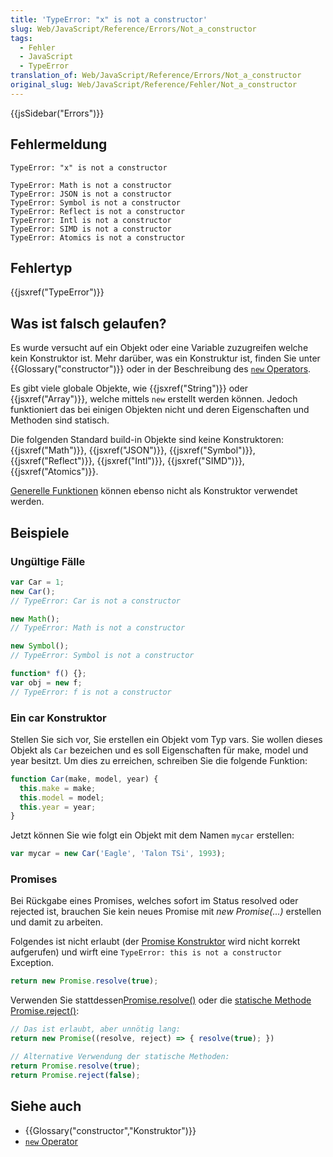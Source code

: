 ```yaml
---
title: 'TypeError: "x" is not a constructor'
slug: Web/JavaScript/Reference/Errors/Not_a_constructor
tags:
  - Fehler
  - JavaScript
  - TypeError
translation_of: Web/JavaScript/Reference/Errors/Not_a_constructor
original_slug: Web/JavaScript/Reference/Fehler/Not_a_constructor
---
```

{{jsSidebar("Errors")}}

## Fehlermeldung

    TypeError: "x" is not a constructor

    TypeError: Math is not a constructor
    TypeError: JSON is not a constructor
    TypeError: Symbol is not a constructor
    TypeError: Reflect is not a constructor
    TypeError: Intl is not a constructor
    TypeError: SIMD is not a constructor
    TypeError: Atomics is not a constructor

## Fehlertyp

{{jsxref("TypeError")}}

## Was ist falsch gelaufen?

Es wurde versucht auf ein Objekt oder eine Variable zuzugreifen welche kein Konstruktor ist. Mehr darüber, was ein Konstruktur ist, finden Sie unter {{Glossary("constructor")}} oder in der Beschreibung des [`new` Operators](/de/docs/Web/JavaScript/Reference/Operators/new).

Es gibt viele globale Objekte, wie {{jsxref("String")}} oder {{jsxref("Array")}}, welche mittels `new` erstellt werden können. Jedoch funktioniert das bei einigen Objekten nicht und deren Eigenschaften und Methoden sind statisch.

Die folgenden Standard build-in Objekte sind keine Konstruktoren: {{jsxref("Math")}}, {{jsxref("JSON")}}, {{jsxref("Symbol")}}, {{jsxref("Reflect")}}, {{jsxref("Intl")}}, {{jsxref("SIMD")}}, {{jsxref("Atomics")}}.

[Generelle Funktionen](/de/docs/Web/JavaScript/Reference/Statements/function*) können ebenso nicht als Konstruktor verwendet werden.

## Beispiele

### Ungültige Fälle

```js example-bad
var Car = 1;
new Car();
// TypeError: Car is not a constructor

new Math();
// TypeError: Math is not a constructor

new Symbol();
// TypeError: Symbol is not a constructor

function* f() {};
var obj = new f;
// TypeError: f is not a constructor
```

### Ein car Konstruktor

Stellen Sie sich vor, Sie erstellen ein Objekt vom Typ vars. Sie wollen dieses Objekt als `Car` bezeichen und es soll Eigenschaften für make, model und year besitzt. Um dies zu erreichen, schreiben Sie die folgende Funktion:

```js
function Car(make, model, year) {
  this.make = make;
  this.model = model;
  this.year = year;
}
```

Jetzt können Sie wie folgt ein Objekt mit dem Namen `mycar` erstellen:

```js
var mycar = new Car('Eagle', 'Talon TSi', 1993);
```

### Promises

Bei Rückgabe eines Promises, welches sofort im Status resolved oder rejected ist, brauchen Sie kein neues Promise mit _new Promise(...)_ erstellen und damit zu arbeiten.

Folgendes ist nicht erlaubt (der [Promise Konstruktor](/de/docs/Mozilla/JavaScript_code_modules/Promise.jsm/Promise#Constructor) wird nicht korrekt aufgerufen) und wirft eine `TypeError: this is not a constructor` Exception.

```js example-bad
return new Promise.resolve(true);
```

Verwenden Sie stattdessen[Promise.resolve()](/de/docs/Web/JavaScript/Reference/Global_Objects/Promise/resolve) oder die [statische Methode Promise.reject()](/de/docs/Web/JavaScript/Reference/Global_Objects/Promise/reject):

```js
// Das ist erlaubt, aber unnötig lang:
return new Promise((resolve, reject) => { resolve(true); })

// Alternative Verwendung der statische Methoden:
return Promise.resolve(true);
return Promise.reject(false);
```

## Siehe auch

- {{Glossary("constructor","Konstruktor")}}
- [`new` Operator](/de/docs/Web/JavaScript/Reference/Operators/new)
